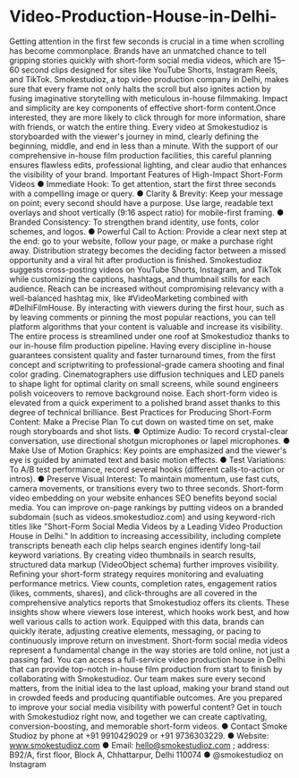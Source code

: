 # Video-Production-House-in-Delhi-
Getting attention in the first few seconds is crucial in a time when scrolling has become commonplace. Brands have an unmatched chance to tell gripping stories quickly with short-form social media videos, which are 15–60 second clips designed for sites like YouTube Shorts, Instagram Reels, and TikTok. Smokestudioz, a top video production company in Delhi, makes sure that every frame not only halts the scroll but also ignites action by fusing imaginative storytelling with meticulous in-house filmmaking.
Impact and simplicity are key components of effective short-form content.Once interested, they are more likely to click through for more information, share with friends, or watch the entire thing. Every video at Smokestudioz is storyboarded with the viewer's journey in mind, clearly defining the beginning, middle, and end in less than a minute. With the support of our comprehensive in-house film production facilities, this careful planning ensures flawless edits, professional lighting, and clear audio that enhances the visibility of your brand.
Important Features of High-Impact Short-Form Videos
●	Immediate Hook: To get attention, start the first three seconds with a compelling image or query.
●	Clarity & Brevity: Keep your message on point; every second should have a purpose.
Use large, readable text overlays and shoot vertically (9:16 aspect ratio) for mobile-first framing.
●	Branded Consistency: To strengthen brand identity, use fonts, color schemes, and logos.
●	Powerful Call to Action: Provide a clear next step at the end: go to your website, follow your page, or make a purchase right away.
Distribution strategy becomes the deciding factor between a missed opportunity and a viral hit after production is finished. Smokestudioz suggests cross-posting videos on YouTube Shorts, Instagram, and TikTok while customizing the captions, hashtags, and thumbnail stills for each audience. Reach can be increased without compromising relevancy with a well-balanced hashtag mix, like #VideoMarketing combined with #DelhiFilmHouse. By interacting with viewers during the first hour, such as by leaving comments or pinning the most popular reactions, you can tell platform algorithms that your content is valuable and increase its visibility.
The entire process is streamlined under one roof at Smokestudioz thanks to our in-house film production pipeline. Having every discipline in-house guarantees consistent quality and faster turnaround times, from the first concept and scriptwriting to professional-grade camera shooting and final color grading. Cinematographers use diffusion techniques and LED panels to shape light for optimal clarity on small screens, while sound engineers polish voiceovers to remove background noise. Each short-form video is elevated from a quick experiment to a polished brand asset thanks to this degree of technical brilliance.
Best Practices for Producing Short-Form Content: Make a Precise Plan To cut down on wasted time on set, make rough storyboards and shot lists.
●	Optimize Audio: To record crystal-clear conversation, use directional shotgun microphones or lapel microphones.
●	Make Use of Motion Graphics: Key points are emphasized and the viewer's eye is guided by animated text and basic motion effects.
●	Test Variations: To A/B test performance, record several hooks (different calls-to-action or intros).
●	Preserve Visual Interest: To maintain momentum, use fast cuts, camera movements, or transitions every two to three seconds.
Short-form video embedding on your website enhances SEO benefits beyond social media. You can improve on-page rankings by putting videos on a branded subdomain (such as videos.smokestudioz.com) and using keyword-rich titles like "Short-Form Social Media Videos by a Leading Video Production House in Delhi." In addition to increasing accessibility, including complete transcripts beneath each clip helps search engines identify long-tail keyword variations. By creating video thumbnails in search results, structured data markup (VideoObject schema) further improves visibility.
Refining your short-form strategy requires monitoring and evaluating performance metrics. View counts, completion rates, engagement ratios (likes, comments, shares), and click-throughs are all covered in the comprehensive analytics reports that Smokestudioz offers its clients. These insights show where viewers lose interest, which hooks work best, and how well various calls to action work. Equipped with this data, brands can quickly iterate, adjusting creative elements, messaging, or pacing to continuously improve return on investment.
Short-form social media videos represent a fundamental change in the way stories are told online, not just a passing fad. You can access a full-service video production house in Delhi that can provide top-notch in-house film production from start to finish by collaborating with Smokestudioz. Our team makes sure every second matters, from the initial idea to the last upload, making your brand stand out in crowded feeds and producing quantifiable outcomes.
Are you prepared to improve your social media visibility with powerful content? Get in touch with Smokestudioz right now, and together we can create captivating, conversion-boosting, and memorable short-form videos.
●	Contact Smoke Studioz by phone at +91 9910429029 or +91 9736303229.
●	Website: www.smokestudioz.com 
●	Email: hello@smokestudioz.com ; address: B92/A, first floor, Block A, Chhattarpur, Delhi 110074
●	@smokestudioz on Instagram
